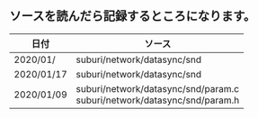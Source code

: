 ## ソースを読んだら記録するところになります。 

| 日付 | ソース |
| - | - |
| 2020/01/| suburi/network/datasync/snd |
| 2020/01/17| suburi/network/datasync/snd |
| 2020/01/09 |  suburi/network/datasync/snd/param.c <br> suburi/network/datasync/snd/param.h |
